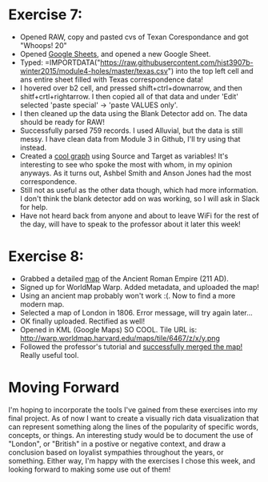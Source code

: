 # Exercise 7:

- Opened RAW, copy and pasted cvs of Texan Corespondance and got "Whoops! 20"
- Opened [Google Sheets](https://www.google.ca/sheets/about/), and opened a new Google Sheet.
- Typed: =IMPORTDATA("https://raw.githubusercontent.com/hist3907b-winter2015/module4-holes/master/texas.csv") into the top left cell and ans entire sheet filled with Texas correspondence data!
- I hovered over b2 cell, and pressed shift+ctrl+downarrow, and then shitf+crtl+rightarrow. I then copied all of that data and under 'Edit' selected 'paste special' -> 'paste VALUES only'.
- I then cleaned up the data using the Blank Detector add on. The data should be ready for RAW!
- Successfully parsed 759 records. I used Alluvial, but the data is still messy. I have clean data from Module 3 in Github, I'll try using that instead.
- Created a [cool graph](https://github.com/CodySamuelson/hist3814o/blob/master/TexasCorrespondance(Alluvial).png) using Source and Target as variables! It's interesting to see who spoke the most with whom, in my opinion anyways. As it turns out, Ashbel Smith and Anson Jones had the most correspondence.
- Still not as useful as the other data though, which had more information. I don't think the blank detector add on was working, so I will ask in Slack for help.
- Have not heard back from anyone and about to leave WiFi for the rest of the day, will have to speak to the professor about it later this week!

# Exercise 8:

- Grabbed a detailed [map](https://www.reddit.com/r/MapPorn/comments/2osa8m/very_detailed_map_of_the_roman_empire_in_the_year/) of the Ancient Roman Empire (211 AD).
- Signed up for WorldMap Warp. Added metadata, and uploaded the map!
- Using an ancient map probably won't work :(. Now to find a more modern map.
- Selected a map of London in 1806. Error message, will try again later...
- OK finally uploaded. Rectified as well!
- Opened in KML (Google Maps) SO COOL. Tile URL is: http://warp.worldmap.harvard.edu/maps/tile/6467/z/x/y.png
- Followed the professor's tutorial and [successfully merged the map!](https://github.com/CodySamuelson/hist3814o/blob/master/Palladio%20Map.png) Really useful tool.

# Moving Forward
I'm hoping to incorporate the tools I've gained from these exercises into my final project. As of now I want to create a visually rich data visualization that can represent something along the lines of the popularity of specific words, concepts, or things. An interesting study would be to document the use 
of "London", or "British" in a postive or negative context, and draw a conclusion based on loyalist sympathies throughout the years, or something. Either way, I'm happy with the exercises I chose this week, and looking forward to making some use out of them!
